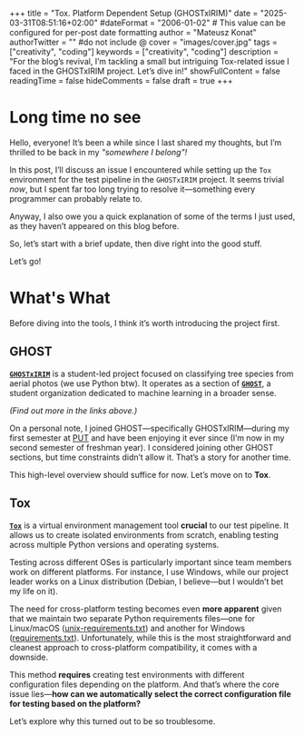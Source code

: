 +++
title = "Tox. Platform Dependent Setup (GHOSTxIRIM)"
date = "2025-03-31T08:51:16+02:00"
#dateFormat = "2006-01-02" # This value can be configured for per-post date formatting
author = "Mateusz Konat"
authorTwitter = "" #do not include @
cover = "images/cover.jpg"
tags = ["creativity", "coding"]
keywords = ["creativity", "coding"]
description = "For the blog’s revival, I’m tackling a small but intriguing Tox-related issue I faced in the GHOSTxIRIM project. Let’s dive in!"
showFullContent = false
readingTime = false
hideComments = false
draft = true
+++

# Long time no see  
Hello, everyone! It’s been a while since I last shared my thoughts, but I’m thrilled to be back in my _"somewhere I belong"!_  

In this post, I’ll discuss an issue I encountered while setting up the `Tox` environment for the test pipeline in the `GHOSTxIRIM` project. It seems trivial _now_, but I spent far too long trying to resolve it—something every programmer can probably relate to.  

Anyway, I also owe you a quick explanation of some of the terms I just used, as they haven’t appeared on this blog before.  

So, let’s start with a brief update, then dive right into the good stuff.  

Let’s go!

# What's What  
Before diving into the tools, I think it’s worth introducing the project first.  

## GHOST  
**[`GHOSTxIRIM`](https://github.com/GHOST-Science-Club/tree-classification-irim)** is a student-led project focused on classifying tree species from aerial photos (we use Python btw). It operates as a section of **[`GHOST`](https://ghost.put.poznan.pl)**, a student organization dedicated to machine learning in a broader sense.  

_(Find out more in the links above.)_  

On a personal note, I joined GHOST—specifically GHOSTxIRIM—during my first semester at [PUT](https://put.poznan.pl/en) and have been enjoying it ever since (I’m now in my second semester of freshman year). I considered joining other GHOST sections, but time constraints didn’t allow it. That’s a story for another time.  

This high-level overview should suffice for now. Let’s move on to **Tox**.  

## Tox  
**[`Tox`](https://tox.wiki/en/4.25.0/)** is a virtual environment management tool **crucial** to our test pipeline. It allows us to create isolated environments from scratch, enabling testing across multiple Python versions and operating systems.  

Testing across different OSes is particularly important since team members work on different platforms. For instance, I use Windows, while our project leader works on a Linux distribution (Debian, I believe—but I wouldn’t bet my life on it).  

The need for cross-platform testing becomes even **more apparent** given that we maintain two separate Python requirements files—one for Linux/macOS ([unix-requirements.txt](https://github.com/GHOST-Science-Club/tree-classification-irim/blob/main/unix-requirements.txt)) and another for Windows ([requirements.txt](https://github.com/GHOST-Science-Club/tree-classification-irim/blob/main/requirements.txt)). Unfortunately, while this is the most straightforward and cleanest approach to cross-platform compatibility, it comes with a downside.  

This method **requires** creating test environments with different configuration files depending on the platform. And that’s where the core issue lies—**how can we automatically select the correct configuration file for testing based on the platform?**  

Let’s explore why this turned out to be so troublesome.  
